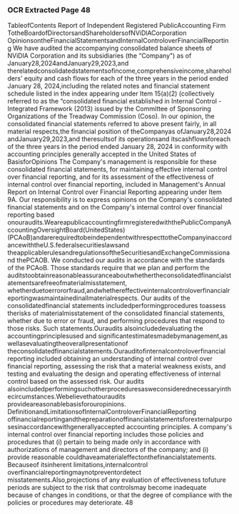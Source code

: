 ### OCR Extracted Page 48

TableofContents
Report of Independent Registered PublicAccounting Firm
TotheBoardofDirectorsandShareholdersofNViDlACorporation
OpinionsontheFinancialStatementsandInternalControloverFinancialReporting
We have audited the accompanying consolidated balance sheets of NViDlA Corporation and its subsidiaries (the “Company") as of
January28,2024andJanuary29,2023,and therelatedconsolidatedstatementsofincome,comprehensiveincome,shareholders'
equity and cash flows for each of the three years in the period ended January 28, 2024,including the related notes and financial
statement schedule listed in the index appearing under Item 15(a)(2) (collectively referred to as the “consolidated financial
established in Internal Control - Integrated Framework (2013) issued by the Committee of Sponsoring Organizations of the Treadway
Commission (Coso).
In our opinion, the consolidated financial statements referred to above present fairly, in all material respects,the financial position of
theCompanyas ofJanuary28,2024 andJanuary29,2023,and theresultsof its operationsand itscashflowsforeach of the three
years in the period ended January 28, 2024 in conformity with accounting principles generally accepted in the United States of
BasisforOpinions
The Company's management is responsible for these consolidated financial statements, for maintaining effective internal control
over financial reporting, and for its assessment of the effectiveness of internal control over financial reporting, included in
Management's Annual Report on Internal Control over Financial Reporting appearing under Item 9A. Our responsibility is to express
opinions on the Company's consolidated financial statements and on the Company's internal control over financial reporting based
onouraudits.WeareapublicaccountingfirmregisteredwiththePublicCompanyAccountingOversightBoard(UnitedStates)
(PCAoB)andarerequiredtobeindependentwithrespecttotheCompanyinaccordancewiththeU.S.federalsecuritieslawsand
theapplicablerulesandregulationsoftheSecuritiesandExchangeCommissionand thePCAOB.
We conducted our audits in accordance with the standards of the PCAoB. Those standards require that we plan and perform the
auditstoobtainreasonableassuranceaboutwhethertheconsolidatedfinancialstatementsarefreeofmaterialmisstatement,
whetherduetoerrororfraud,andwhethereffectiveinternalcontroloverfinancialreportingwasmaintainedinallmaterialrespects.
Our audits of the consolidatedfinancial statements includedperformingprocedures toassess therisks of materialmisstatement of
the consolidated financial statements, whether due to error or fraud, and performing procedures that respond to those risks. Such
statements.Ouraudits alsoincludedevaluating the accountingprinciplesused and significantestimatesmadebymanagement,as
wellasevaluatingtheoverallpresentationof theconsolidatedfinancialstatements.Ourauditofinternalcontroloverfinancial
reporting included obtaining an understanding of internal control over financial reporting, assessing the risk that a material weakness
exists, and testing and evaluating the design and operating effectiveness of internal control based on the assessed risk. Our audits
alsoincludedperformingsuchotherproceduresasweconsiderednecessaryinthecircumstances.Webelievethatouraudits
provideareasonablebasisforouropinions.
DefinitionandLimitationsofInternalControloverFinancialReporting
offinancialreportingandthepreparationoffinancialstatementsforexternalpurposesinaccordancewithgenerallyaccepted
accounting principles. A company's internal control over financial reporting includes those policies and procedures that (i) pertain to
being made only in accordance with authorizations of management and directors of the company; and (i) provide reasonable
couldhaveamaterialeffectonthefinancialstatements.
Becauseof itsinherent limitations,internalcontrol overfinancialreportingmaynotpreventordetect misstatements.Also,projections
of any evaluation of effectiveness tofuture periods are subject to the risk that controlsmay become inadequate because of changes
in conditions, or that the degree of compliance with the policies or procedures may deteriorate.
48